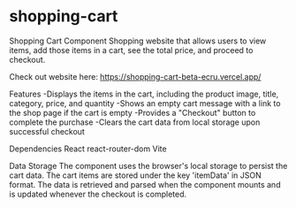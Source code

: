 # shopping-cart

Shopping Cart Component
Shopping website that allows users to view items, add those items in a cart, see the total price, and proceed to checkout.

Check out website here: https://shopping-cart-beta-ecru.vercel.app/

Features
-Displays the items in the cart, including the product image, title, category, price, and quantity -Shows an empty cart message with a link to the shop page if the cart is empty -Provides a "Checkout" button to complete the purchase -Clears the cart data from local storage upon successful checkout

Dependencies
React react-router-dom Vite

Data Storage
The component uses the browser's local storage to persist the cart data. The cart items are stored under the key 'itemData' in JSON format. The data is retrieved and parsed when the component mounts and is updated whenever the checkout is completed.
